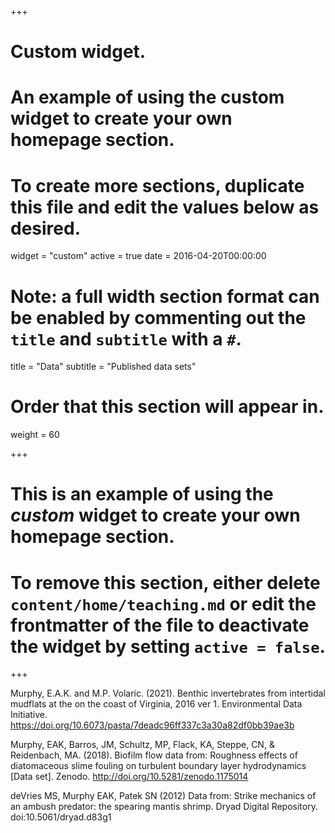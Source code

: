 +++
# Custom widget.
# An example of using the custom widget to create your own homepage section.
# To create more sections, duplicate this file and edit the values below as desired.
widget = "custom"
active = true
date = 2016-04-20T00:00:00

# Note: a full width section format can be enabled by commenting out the `title` and `subtitle` with a `#`.
title = "Data"
subtitle = "Published data sets"

# Order that this section will appear in.
weight = 60

+++

# This is an example of using the *custom* widget to create your own homepage section.

# To remove this section, either delete `content/home/teaching.md` or edit the frontmatter of the file to deactivate the widget by setting `active = false`.

+++

Murphy, E.A.K. and M.P. Volaric. (2021). Benthic invertebrates from intertidal mudflats at the on the coast of Virginia, 2016 ver 1. Environmental Data Initiative. https://doi.org/10.6073/pasta/7deadc96ff337c3a30a82df0bb39ae3b 

Murphy, EAK, Barros, JM, Schultz, MP, Flack, KA, Steppe, CN, & Reidenbach, MA. (2018). Biofilm flow data from: Roughness effects of diatomaceous slime fouling on turbulent boundary layer hydrodynamics [Data set]. Zenodo. http://doi.org/10.5281/zenodo.1175014

deVries MS, Murphy EAK, Patek SN (2012) Data from: Strike mechanics of an ambush predator: the spearing mantis shrimp. Dryad Digital Repository. doi:10.5061/dryad.d83g1 
